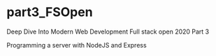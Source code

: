 # part3_FSOpen
Deep Dive Into Modern Web Development
Full stack open 2020
Part 3

Programming a server with NodeJS and Express
